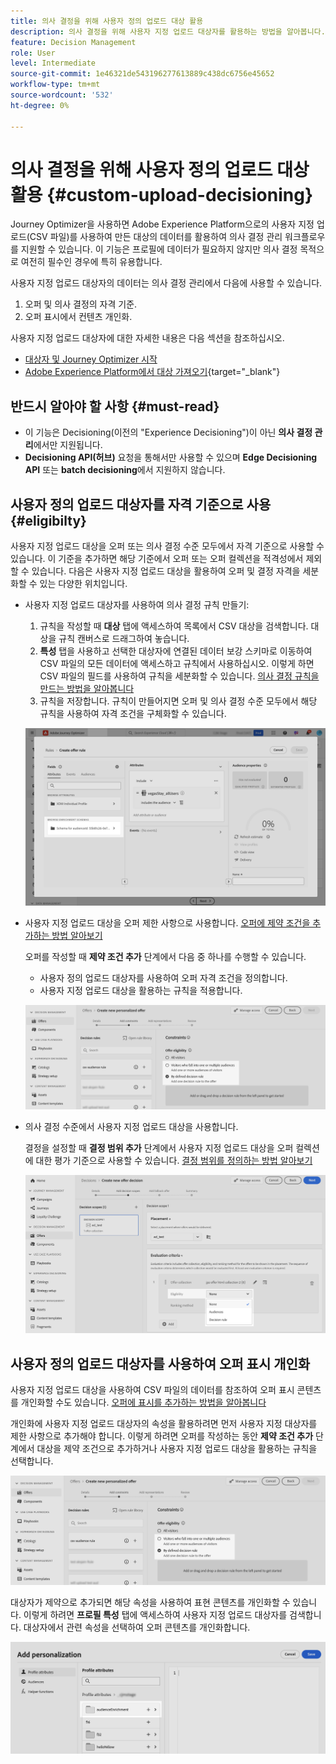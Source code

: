 ```yaml
---
title: 의사 결정을 위해 사용자 정의 업로드 대상 활용
description: 의사 결정을 위해 사용자 지정 업로드 대상자를 활용하는 방법을 알아봅니다.
feature: Decision Management
role: User
level: Intermediate
source-git-commit: 1e46321de543196277613889c438dc6756e45652
workflow-type: tm+mt
source-wordcount: '532'
ht-degree: 0%

---
```



# 의사 결정을 위해 사용자 정의 업로드 대상 활용 {#custom-upload-decisioning}

Journey Optimizer을 사용하면 Adobe Experience Platform으로의 사용자 지정 업로드(CSV 파일)를 사용하여 만든 대상의 데이터를 활용하여 의사 결정 관리 워크플로우를 지원할 수 있습니다. 이 기능은 프로필에 데이터가 필요하지 않지만 의사 결정 목적으로 여전히 필수인 경우에 특히 유용합니다.

사용자 지정 업로드 대상자의 데이터는 의사 결정 관리에서 다음에 사용할 수 있습니다.

1. 오퍼 및 의사 결정의 자격 기준.
2. 오퍼 표시에서 컨텐츠 개인화.

사용자 지정 업로드 대상자에 대한 자세한 내용은 다음 섹션을 참조하십시오.
* [대상자 및 Journey Optimizer 시작](../audience/about-audiences.md)
* [Adobe Experience Platform에서 대상 가져오기](https://experienceleague.adobe.com/ko/docs/experience-platform/segmentation/ui/audience-portal#import-audience){target="_blank"}

## 반드시 알아야 할 사항 {#must-read}

* 이 기능은 Decisioning(이전의 &quot;Experience Decisioning&quot;)이 아닌 **의사 결정 관리**&#x200B;에서만 지원됩니다.
* **Decisioning API(허브)** 요청을 통해서만 사용할 수 있으며 **Edge Decisioning API** 또는 **batch decisioning**&#x200B;에서 지원하지 않습니다.
 

## 사용자 정의 업로드 대상자를 자격 기준으로 사용 {#eligibilty}

사용자 지정 업로드 대상을 오퍼 또는 의사 결정 수준 모두에서 자격 기준으로 사용할 수 있습니다. 이 기준을 추가하면 해당 기준에서 오퍼 또는 오퍼 컬렉션을 적격성에서 제외할 수 있습니다. 다음은 사용자 지정 업로드 대상을 활용하여 오퍼 및 결정 자격을 세분화할 수 있는 다양한 위치입니다.

* 사용자 지정 업로드 대상자를 사용하여 의사 결정 규칙 만들기:

   1. 규칙을 작성할 때 **대상** 탭에 액세스하여 목록에서 CSV 대상을 검색합니다. 대상을 규칙 캔버스로 드래그하여 놓습니다.
   1. **특성** 탭을 사용하고 선택한 대상자에 연결된 데이터 보강 스키마로 이동하여 CSV 파일의 모든 데이터에 액세스하고 규칙에서 사용하십시오. 이렇게 하면 CSV 파일의 필드를 사용하여 규칙을 세분화할 수 있습니다. [의사 결정 규칙을 만드는 방법을 알아봅니다](../offers/offer-library/creating-decision-rules.md)
   1. 규칙을 저장합니다. 규칙이 만들어지면 오퍼 및 의사 결정 수준 모두에서 해당 규칙을 사용하여 자격 조건을 구체화할 수 있습니다.

  ![](assets/csv-rule.png)

* 사용자 지정 업로드 대상을 오퍼 제한 사항으로 사용합니다. [오퍼에 제약 조건을 추가하는 방법 알아보기](../offers/offer-library/add-constraints.md)

  오퍼를 작성할 때 **제약 조건 추가** 단계에서 다음 중 하나를 수행할 수 있습니다.

   * 사용자 정의 업로드 대상자를 사용하여 오퍼 자격 조건을 정의합니다.
   * 사용자 지정 업로드 대상을 활용하는 규칙을 적용합니다.

  ![](assets/csv-offer.png)

* 의사 결정 수준에서 사용자 지정 업로드 대상을 사용합니다.

  결정을 설정할 때 **결정 범위 추가** 단계에서 사용자 지정 업로드 대상을 오퍼 컬렉션에 대한 평가 기준으로 사용할 수 있습니다. [결정 범위를 정의하는 방법 알아보기](../offers/offer-activities/create-offer-activities.md#add-decision-scopes)

  ![](assets/csv-decision.png)

## 사용자 정의 업로드 대상자를 사용하여 오퍼 표시 개인화

사용자 지정 업로드 대상을 사용하여 CSV 파일의 데이터를 참조하여 오퍼 표시 콘텐츠를 개인화할 수도 있습니다. [오퍼에 표시를 추가하는 방법을 알아봅니다](../offers/offer-library/add-representations.md)

개인화에 사용자 지정 업로드 대상자의 속성을 활용하려면 먼저 사용자 지정 대상자를 제한 사항으로 추가해야 합니다. 이렇게 하려면 오퍼를 작성하는 동안 **제약 조건 추가** 단계에서 대상을 제약 조건으로 추가하거나 사용자 지정 업로드 대상을 활용하는 규칙을 선택합니다.

![](assets/csv-offer.png)

대상자가 제약으로 추가되면 해당 속성을 사용하여 표현 콘텐츠를 개인화할 수 있습니다. 이렇게 하려면 **프로필 특성** 탭에 액세스하여 사용자 지정 업로드 대상자를 검색합니다. 대상자에서 관련 속성을 선택하여 오퍼 콘텐츠를 개인화합니다.

![](assets/csv-perso.png)
